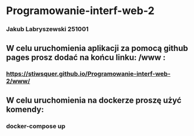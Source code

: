 # Programowanie-interf-web-2
### Jakub Labryszewski 251001
## W celu uruchomienia aplikacji za pomocą github pages prosz dodać na końcu linku: /www :
### https://stiwsquer.github.io/Programowanie-interf-web-2/www/
## W celu uruchomienia na dockerze proszę użyć komendy:
### docker-compose up
